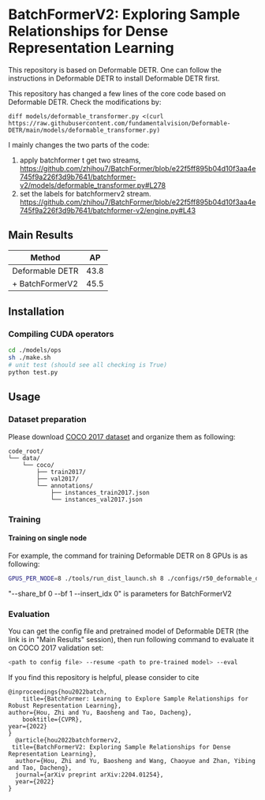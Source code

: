 # BatchFormerV2: Exploring Sample Relationships for Dense Representation Learning

This repository is based on Deformable DETR. One can follow the instructions in Deformable DETR to install Deformable DETR first.

This repository has changed a few lines of the core code based on Deformable DETR. Check the modifications by:
```
diff models/deformable_transformer.py <(curl https://raw.githubusercontent.com/fundamentalvision/Deformable-DETR/main/models/deformable_transformer.py)
```

I mainly changes the two parts of the code: 
1. apply batchformer t get two streams, https://github.com/zhihou7/BatchFormer/blob/e22f5ff895b04d10f3aa4e745f9a226f3d9b7641/batchformer-v2/models/deformable_transformer.py#L278
2. set the labels for batchformerv2 stream. https://github.com/zhihou7/BatchFormer/blob/e22f5ff895b04d10f3aa4e745f9a226f3d9b7641/batchformer-v2/engine.py#L43

## Main Results

| Method      | AP |
| ----------- | ----------- |
| Deformable DETR  | 43.8       |
| + BatchFormerV2   | 45.5        |

## Installation

### Compiling CUDA operators
```bash
cd ./models/ops
sh ./make.sh
# unit test (should see all checking is True)
python test.py
```

## Usage

### Dataset preparation

Please download [COCO 2017 dataset](https://cocodataset.org/) and organize them as following:

```
code_root/
└── data/
    └── coco/
        ├── train2017/
        ├── val2017/
        └── annotations/
        	├── instances_train2017.json
        	└── instances_val2017.json
```

### Training

#### Training on single node

For example, the command for training Deformable DETR on 8 GPUs is as following:

```bash
GPUS_PER_NODE=8 ./tools/run_dist_launch.sh 8 ./configs/r50_deformable_detr.sh --batch-size 3 --share_bf 0 --bf 1 --insert_idx 0
```

"--share_bf 0 --bf 1 --insert_idx 0" is parameters for BatchFormerV2

### Evaluation

You can get the config file and pretrained model of Deformable DETR (the link is in "Main Results" session), then run following command to evaluate it on COCO 2017 validation set:

```bash
<path to config file> --resume <path to pre-trained model> --eval
```

If you find this repository is helpful, please consider to cite


    @inproceedings{hou2022batch,
    	title={BatchFormer: Learning to Explore Sample Relationships for Robust Representation Learning},
	author={Hou, Zhi and Yu, Baosheng and Tao, Dacheng},
    	booktitle={CVPR},
	year={2022}
	}
      @article{hou2022batchformerv2,
 	 title={BatchFormerV2: Exploring Sample Relationships for Dense Representation Learning},
	  author={Hou, Zhi and Yu, Baosheng and Wang, Chaoyue and Zhan, Yibing and Tao, Dacheng},
	  journal={arXiv preprint arXiv:2204.01254},
	  year={2022}
	}
	
